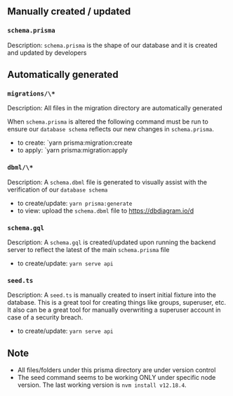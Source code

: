## Manually created / updated

### `schema.prisma`

Description: `schema.prisma` is the shape of our database and it is created and
updated by developers

## Automatically generated

### `migrations/\*`

Description: All files in the migration directory are automatically generated

When `schema.prisma` is altered the following command must be run to ensure
our `database schema` reflects our new changes in `schema.prisma`.

- to create: `yarn prisma:migration:create
- to apply: `yarn prisma:migration:apply

### `dbml/\*`

Description: A `schema.dbml` file is generated to visually assist with the
verification of our `database schema`

- to create/update: `yarn prisma:generate`
- to view: upload the `schema.dbml` file to https://dbdiagram.io/d

### `schema.gql`

Description: A `schema.gql` is created/updated upon running the backend server
to reflect the latest of the main `schema.prisma` file

- to create/update: `yarn serve api`

### `seed.ts`

Description: A `seed.ts` is manually created to insert initial fixture into the database.
This is a great tool for creating things like groups, superuser, etc. It also can be a great
tool for manually overwriting a superuser account in case of a security breach.

- to create/update: `yarn serve api`

## Note

- All files/folders under this prisma directory are under version control
- The seed command seems to be working ONLY under specific node version. The last working version is `nvm install v12.18.4`.

